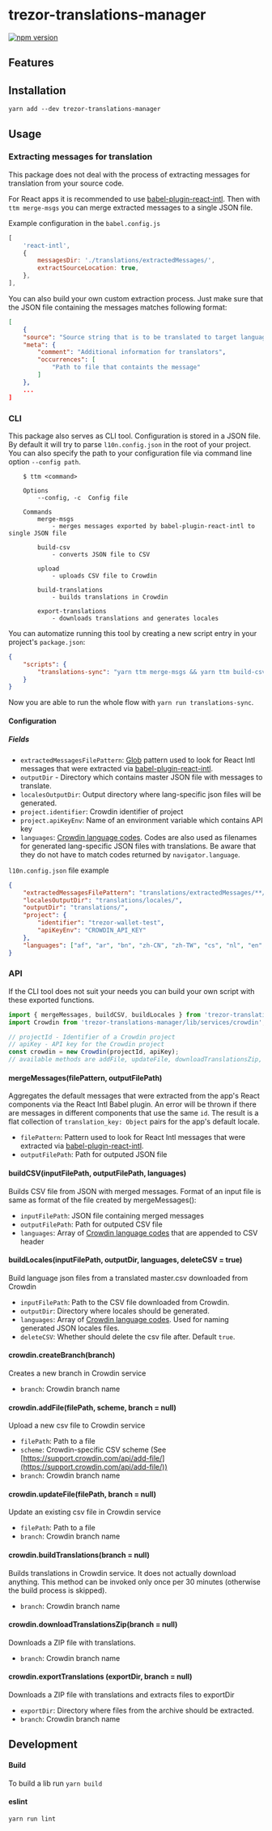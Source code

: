 # trezor-translations-manager
[![npm version](https://badge.fury.io/js/trezor-translations-manager.svg)](https://badge.fury.io/js/trezor-translations-manager)

## Features

## Installation

```shell
yarn add --dev trezor-translations-manager
```

## Usage
### Extracting messages for translation
This package does not deal with the process of extracting messages for translation from your source code.

For React apps it is recommended to use [babel-plugin-react-intl](https://github.com/yahoo/babel-plugin-react-intl). Then with `ttm merge-msgs` you can merge extracted messages to a single JSON file.

Example configuration in the `babel.config.js`
```javascript
[
    'react-intl',
    {
        messagesDir: './translations/extractedMessages/',
        extractSourceLocation: true,
    },
],

```

You can also build your own custom extraction process. Just make sure that the JSON file containing the messages matches following format:
```json
[
    {
    "source": "Source string that is to be translated to target language",
    "meta": {
        "comment": "Additional information for translators",
        "occurrences": [
            "Path to file that containts the message"
        ]
    },
    ...
]
``` 

### CLI
This package also serves as CLI tool. Configuration is stored in a JSON file. By default it will try to parse `l10n.config.json` in the root of your project. You can also specify the path to your configuration file via command line option `--config path`.

```shell
    $ ttm <command>
    
    Options
        --config, -c  Config file

    Commands
        merge-msgs
            - merges messages exported by babel-plugin-react-intl to single JSON file

        build-csv
            - converts JSON file to CSV

        upload
            - uploads CSV file to Crowdin

        build-translations
            - builds translations in Crowdin

        export-translations
            - downloads translations and generates locales
```

You can automatize running this tool by creating a new script entry in your project's `package.json`:
```json
{
    "scripts": {
        "translations-sync": "yarn ttm merge-msgs && yarn ttm build-csv && yarn ttm upload && yarn ttm build-translations && yarn ttm export-translations",
    }
}
```
Now you are able to run the whole flow  with `yarn run translations-sync`.


#### Configuration
##### Fields
- `extractedMessagesFilePattern`: [Glob](https://github.com/isaacs/node-glob) pattern used to look for React Intl messages that were extracted via [babel-plugin-react-intl](https://github.com/yahoo/babel-plugin-react-intl).
- `outputDir` - Directory which contains master JSON file with messages to translate.
- `localesOutputDir`: Output directory where lang-specific json files will be generated.
- `project.identifier`: Crowdin identifier of project 
- `project.apiKeyEnv`: Name of an environment variable which contains API key
- `languages`: [Crowdin language codes](https://support.crowdin.com/api/language-codes/). Codes are also used as filenames for generated lang-specific JSON files with translations. Be aware that they do not have to match codes returned by `navigator.language`.

`l10n.config.json` file example
```json
{
    "extractedMessagesFilePattern": "translations/extractedMessages/**/*.json",
    "localesOutputDir": "translations/locales/",
    "outputDir": "translations/",
    "project": {
        "identifier": "trezor-wallet-test",
        "apiKeyEnv": "CROWDIN_API_KEY"
    },
    "languages": ["af", "ar", "bn", "zh-CN", "zh-TW", "cs", "nl", "en", "et", "fr", "de", "el", "he", "hi", "hu", "id", "it", "ja", "ko", "no", "fa", "pl", "pt-PT", "ru", "es-ES", "sv-SE", "tr", "uk", "vi"]
}

```
### API
If the CLI tool does not suit your needs you can build your own script with these exported functions.

```javascript
import { mergeMessages, buildCSV, buildLocales } from 'trezor-translations-manager';
import Crowdin from 'trezor-translations-manager/lib/services/crowdin';

// projectId - Identifier of a Crowdin project
// apiKey - API key for the Crowdin project
const crowdin = new Crowdin(projectId, apiKey);
// available methods are addFile, updateFile, downloadTranslationsZip, buildTranslations, exportTranslations,
```

#### mergeMessages(filePattern, outputFilePath)
Aggregates the default messages that were extracted from the app's React components via the React Intl Babel plugin. An error will be thrown if there are messages in different components that use the same `id`. The result is a flat collection of `translation_key: Object` pairs for the app's default locale.

- `filePattern`: Pattern used to look for React Intl messages that were extracted via [babel-plugin-react-intl](https://github.com/yahoo/babel-plugin-react-intl).
- `outputFilePath`: Path for outputed JSON file


#### buildCSV(inputFilePath, outputFilePath, languages)
Builds CSV file from JSON with merged messages.
Format of an input file is same as format of the file created by mergeMessages():
- `inputFilePath`: JSON file containing merged messages
- `outputFilePath`: Path for outputed CSV file
- `languages`: Array of [Crowdin language codes](https://support.crowdin.com/api/language-codes/) that are appended to CSV header

#### buildLocales(inputFilePath, outputDir, languages, deleteCSV = true)
Build language json files from a translated master.csv downloaded from Crowdin
- `inputFilePath`: Path to the CSV file downloaded from Crowdin.
- `outputDir`: Directory where locales should be generated.
- `languages`: Array of [Crowdin language codes](https://support.crowdin.com/api/language-codes/). Used for naming generated JSON locales files.
- `deleteCSV`: Whether should delete the csv file after. Default `true`.


#### crowdin.createBranch(branch)
Creates a new branch in Crowdin service
- `branch`: Crowdin branch name

#### crowdin.addFile(filePath, scheme, branch = null)
Upload a new csv file to Crowdin service
- `filePath`: Path to a file
- `scheme`: Crowdin-specific CSV scheme (See [https://support.crowdin.com/api/add-file/](https://support.crowdin.com/api/add-file/))
- `branch`: Crowdin branch name

#### crowdin.updateFile(filePath, branch = null)
Update an existing csv file in Crowdin service
- `filePath`: Path to a file
- `branch`: Crowdin branch name

#### crowdin.buildTranslations(branch = null)
Builds translations in Crowdin service. It does not actually download anything.
This method can be invoked only once per 30 minutes (otherwise the build process is skipped).
- `branch`: Crowdin branch name

#### crowdin.downloadTranslationsZip(branch = null)
Downloads a ZIP file with translations.
- `branch`: Crowdin branch name

#### crowdin.exportTranslations (exportDir, branch = null)
Downloads a ZIP file with translations and extracts files to exportDir
- `exportDir`: Directory where files from the archive should be extracted.
- `branch`: Crowdin branch name

## Development

#### Build 
To build a lib run `yarn build`

#### eslint
`yarn run lint`